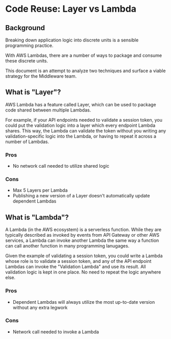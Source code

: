# Code Reuse: Layer vs Lambda

## Background
Breaking down application logic into discrete units is a sensible programming practice.

With AWS Lambdas, there are a number of ways to package and consume these discrete units.

This document is an attempt to analyze two techniques and surface a viable strategy for the Middleware team.

## What is "Layer"?
AWS Lambda has a feature called Layer, which can be used to package code shared between multiple Lambdas.

For example, if your API endpoints needed to validate a session token, you could put the validation logic into a layer which every endpoint Lambda shares. This way, the Lambda can validate the token without you writing any validation-specific logic into the Lambda, or having to repeat it across a number of Lambdas.

### Pros
- No network call needed to utilize shared logic

### Cons
- Max 5 Layers per Lambda
- Publishing a new version of a Layer doesn't automatically update dependent Lambdas

## What is "Lambda"?
A Lambda (in the AWS ecosystem) is a serverless function. While they are typically described as invoked by events from API Gateway or other AWS services, a Lambda can invoke another Lambda the same way a function can call another function in many programming lanugages.

Given the example of validating a session token, you could write a Lambda whose role is to validate a session token, and any of the API endpoint Lambdas can invoke the "Validation Lambda" and use its result. All validation logic is kept in one place. No need to repeat the logic anywhere else.

### Pros
- Dependent Lambdas will always utilize the most up-to-date version without any extra legwork

### Cons
- Network call needed to invoke a Lambda

